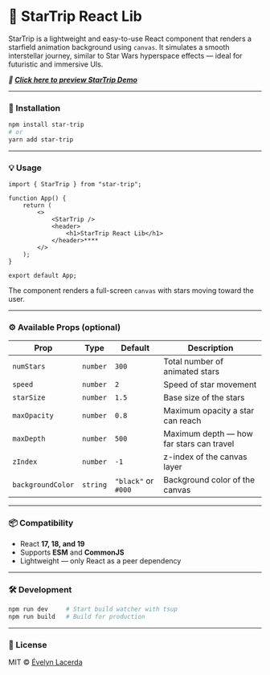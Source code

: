 # 🌌 StarTrip React Lib

StarTrip is a lightweight and easy-to-use React component that renders a starfield animation background using `canvas`. It simulates a smooth interstellar journey, similar to Star Wars hyperspace effects — ideal for futuristic and immersive UIs.

***🔗 [Click here to preview StarTrip Demo](https://startripreact.vercel.app/)***

---

### 🚀 Installation

```bash
npm install star-trip
# or
yarn add star-trip
```

---

### 💡 Usage

```tsx
import { StarTrip } from "star-trip";

function App() {
	return (
		<>
			<StarTrip />
			<header>
				<h1>StarTrip React Lib</h1>
			</header>****
		</>
	);
}

export default App;
```

The component renders a full-screen `canvas` with stars moving toward the user.

---

### ⚙️ Available Props (optional)

| Prop | Type | Default | Description |
| --- | --- | --- | --- |
| `numStars` | `number` | `300` | Total number of animated stars |
| `speed` | `number` | `2` | Speed of star movement |
| `starSize` | `number` | `1.5` | Base size of the stars |
| `maxOpacity` | `number` | `0.8` | Maximum opacity a star can reach |
| `maxDepth` | `number` | `500` | Maximum depth — how far stars can travel |
| `zIndex` | `number` | `-1` | z-index of the canvas layer |
| `backgroundColor` | `string` | `"black"` or `#000` | Background color of the canvas |

---

### 📦 Compatibility

- React **17, 18, and 19**
- Supports **ESM** and **CommonJS**
- Lightweight — only React as a peer dependency

---

### 🛠 Development

```bash
npm run dev     # Start build watcher with tsup
npm run build   # Build for production
```

---

### 📄 License

MIT © [Évelyn Lacerda](https://github.com/evelynlacerda)
